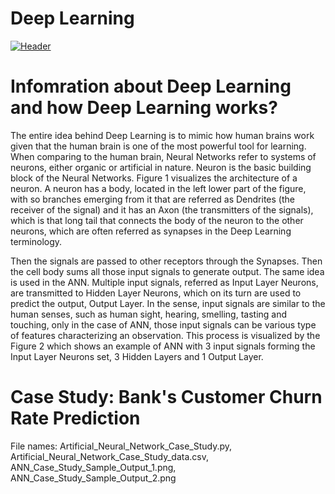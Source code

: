 # Deep Learning 


[![Header](https://upload.wikimedia.org/wikipedia/commons/1/10/Blausen_0657_MultipolarNeuron.png?fm=png&auto=format&ar=2:1&mode=crop&crop=face "Header")]()

# Infomration about Deep Learning and how Deep Learning works?

The entire idea behind Deep Learning is to mimic how human brains work given that the human brain is one of the most powerful tool for learning. When comparing to the human brain, Neural Networks refer to systems of neurons, either organic or artificial in nature. Neuron is the basic building block of the Neural Networks. Figure 1 visualizes the architecture of a neuron. A neuron has a body, located in the left lower part of the figure, with so branches emerging from it that are referred as Dendrites (the receiver of the signal) and it has an Axon (the transmitters of the signals), which is that long tail that connects the body of the neuron to the other neurons, which are often referred as synapses in the Deep Learning terminology. 

Then the signals are passed to other receptors through the Synapses. Then the cell body sums all those input signals to generate output. The same idea is used in the ANN. Multiple input signals, referred as Input Layer Neurons, are transmitted to Hidden Layer Neurons, which on its turn are used to predict the output, Output Layer. In the sense, input signals are similar to the human senses, such as human sight, hearing, smelling, tasting and touching, only in the case of ANN, those input signals can be various type of features characterizing an observation. This process is visualized by the Figure 2 which shows an example of ANN with 3 input signals forming the Input Layer Neurons set, 3 Hidden Layers and 1 Output Layer.

# Case Study: Bank's Customer Churn Rate Prediction 
File names: Artificial_Neural_Network_Case_Study.py, Artificial_Neural_Network_Case_Study_data.csv, ANN_Case_Study_Sample_Output_1.png, ANN_Case_Study_Sample_Output_2.png


